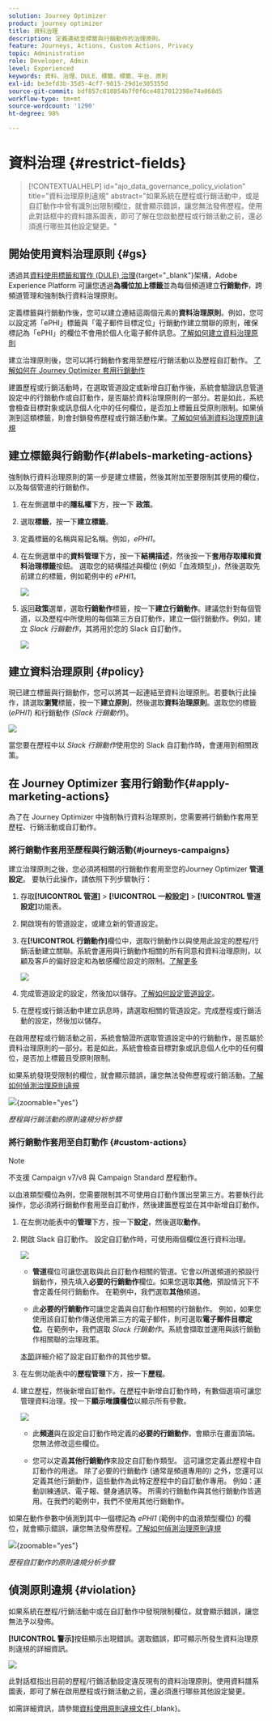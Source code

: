```yaml
---
solution: Journey Optimizer
product: journey optimizer
title: 資料治理
description: 定義連結至標籤與行銷動作的治理原則。
feature: Journeys, Actions, Custom Actions, Privacy
topic: Administration
role: Developer, Admin
level: Experienced
keywords: 資料、治理、DULE、標籤、標籤、平台、原則
exl-id: be3efd3b-35d5-4cf7-9015-29d1e305355d
source-git-commit: bdf857c010854b7f0f6ce4817012398e74a068d5
workflow-type: tm+mt
source-wordcount: '1290'
ht-degree: 98%

---
```


# 資料治理 {#restrict-fields}

>[!CONTEXTUALHELP]
>id="ajo_data_governance_policy_violation"
>title="資料治理原則違規"
>abstract="如果系統在歷程或行銷活動中，或是自訂動作中曾有識別出限制欄位，就會顯示錯誤，讓您無法發佈歷程。使用此對話框中的資料譜系圖表，即可了解在您啟動歷程或行銷活動之前，還必須進行哪些其他設定變更。"

## 開始使用資料治理原則 {#gs}

透過其[資料使用標籤和實作 (DULE) 治理](https://experienceleague.adobe.com/docs/experience-platform/data-governance/home.html?lang=zh-Hant){target="_blank"}架構，Adobe Experience Platform 可讓您透過&#x200B;**為欄位加上標籤**&#x200B;並為每個頻道建立&#x200B;**行銷動作**，跨頻道管理和強制執行資料治理原則。

定義標籤與行銷動作後，您可以建立連結這兩個元素的&#x200B;**資料治理原則**。例如，您可以設定將「ePHI」標籤與「電子郵件目標定位」行銷動作建立關聯的原則，確保標記為「ePHI」的欄位不會用於個人化電子郵件訊息。[了解如何建立資料治理原則](#policy)

建立治理原則後，您可以將行銷動作套用至歷程/行銷活動以及歷程自訂動作。
[了解如何在 Journey Optimizer 套用行銷動作](#apply-marketing-actions)

建置歷程或行銷活動時，在選取管道設定或新增自訂動作後，系統會驗證訊息管道設定中的行銷動作或自訂動作，是否屬於資料治理原則的一部分。若是如此，系統會檢查目標對象或訊息個人化中的任何欄位，是否加上標籤且受原則限制。如果偵測到這類標籤，則會封鎖發佈歷程或行銷活動作業。[了解如何偵測資料治理原則違規](#violation)

## 建立標籤與行銷動作{#labels-marketing-actions}

強制執行資料治理原則的第一步是建立標籤，然後其附加至要限制其使用的欄位，以及每個管道的行銷動作。

1. 在左側選單中的&#x200B;**隱私權**&#x200B;下方，按一下 **政策**。

1. 選取&#x200B;**標籤**，按一下&#x200B;**建立標籤**。

1. 定義標籤的名稱與易記名稱。例如，_ePHI1_。

1. 在左側選單中的&#x200B;**資料管理**&#x200B;下方，按一下&#x200B;**結構描述**，然後按一下&#x200B;**套用存取權和資料治理標籤**&#x200B;按鈕。 選取您的結構描述與欄位 (例如「血液類型」)，然後選取先前建立的標籤，例如範例中的 _ePHI1_。

   ![](assets/action-privacy3.png)

1. 返回&#x200B;**政策**&#x200B;選單，選取&#x200B;**行銷動作**&#x200B;標籤，按一下&#x200B;**建立行銷動作**。建議您針對每個管道，以及歷程中所使用的每個第三方自訂動作，建立一個行銷動作。例如，建立 _Slack 行銷動作_，其將用於您的 Slack 自訂動作。

   ![](assets/action-privacy4.png)

## 建立資料治理原則 {#policy}

現已建立標籤與行銷動作，您可以將其一起連結至資料治理原則。若要執行此操作，請選取&#x200B;**瀏覽**&#x200B;標籤，按一下&#x200B;**建立原則**，然後選取&#x200B;**資料治理原則**。選取您的標籤 (_ePHI1_) 和行銷動作 (_Slack 行銷動作_)。

![](assets/action-privacy5.png)

當您要在歷程中以 _Slack 行銷動作_&#x200B;使用您的 Slack 自訂動作時，會運用到相關政策。

## 在 Journey Optimizer 套用行銷動作{#apply-marketing-actions}

為了在 Journey Optimizer 中強制執行資料治理原則，您需要將行銷動作套用至歷程、行銷活動或自訂動作。

### 將行銷動作套用至歷程與行銷活動{#journeys-campaigns}

建立治理原則之後，您必須將相關的行銷動作套用至您的Journey Optimizer **管道設定**。 要執行此操作，請依照下列步驟執行：

1. 存取&#x200B;**[!UICONTROL 管道]** > **[!UICONTROL 一般設定]** > **[!UICONTROL 管道設定]**&#x200B;功能表。

1. 開啟現有的管道設定，或建立新的管道設定。

1. 在&#x200B;**[!UICONTROL 行銷動作]**&#x200B;欄位中，選取行銷動作以與使用此設定的歷程/行銷活動建立關聯。系統會運用與行銷動作相關的所有同意和資料治理原則，以顧及客戶的偏好設定和為敏感欄位設定的限制。[了解更多](../action/consent.md#surface-marketing-actions)

   ![](../privacy/assets/governance-channel-configuration.png)

1. 完成管道設定的設定，然後加以儲存。[了解如何設定管道設定](../configuration/channel-surfaces.md)。

1. 在歷程或行銷活動中建立訊息時，請選取相關的管道設定。完成歷程或行銷活動的設定，然後加以儲存。

在啟用歷程或行銷活動之前，系統會驗證所選取管道設定中的行銷動作，是否屬於資料治理原則的一部分。若是如此，系統會檢查目標對象或訊息個人化中的任何欄位，是否加上標籤且受原則限制。

如果系統發現受限制的欄位，就會顯示錯誤，讓您無法發佈歷程或行銷活動。[了解如何偵測治理原則違規](#violation)

![](assets/governance-policy-schema.png){zoomable="yes"}

*歷程與行銷活動的原則違規分析步驟*

### 將行銷動作套用至自訂動作 {#custom-actions}

>[!NOTE]
>
>不支援 Campaign v7/v8 與 Campaign Standard 歷程動作。

以血液類型欄位為例，您需要限制其不可使用自訂動作匯出至第三方。若要執行此操作，您必須將行銷動作套用至自訂動作，然後建置歷程並在其中新增自訂動作。

1. 在左側功能表中的&#x200B;**管理**&#x200B;下方，按一下&#x200B;**設定**，然後選取&#x200B;**動作**。

1. 開啟 Slack 自訂動作。 設定自訂動作時，可使用兩個欄位進行資料治理。

   ![](assets/action-privacy6.png)

   * **管道**&#x200B;欄位可讓您選取與此自訂動作相關的管道。它會以所選頻道的預設行銷動作，預先填入&#x200B;**必要的行銷動作**&#x200B;欄位。如果您選取&#x200B;**其他**，預設情況下不會定義任何行銷動作。 在範例中，我們選取&#x200B;**其他**&#x200B;頻道。

   * 此&#x200B;**必要的行銷動作**&#x200B;可讓您定義與自訂動作相關的行銷動作。 例如，如果您使用該自訂動作傳送使用第三方的電子郵件，則可選取&#x200B;**電子郵件目標定位**。在範例中，我們選取 _Slack 行銷動作_。系統會擷取並運用與該行銷動作相關聯的治理政策。

   [本節](../action/about-custom-action-configuration.md#consent-management)詳細介紹了設定自訂動作的其他步驟。

1. 在左側功能表中的&#x200B;**歷程管理**&#x200B;下方，按一下&#x200B;**歷程**。

1. 建立歷程，然後新增自訂動作。在歷程中新增自訂動作時，有數個選項可讓您管理資料治理。按一下&#x200B;**顯示唯讀欄位**&#x200B;以顯示所有參數。

   ![](assets/action-privacy7.png)

   * 此&#x200B;**頻道**&#x200B;與在設定自訂動作時定義的&#x200B;**必要的行銷動作**，會顯示在畫面頂端。 您無法修改這些欄位。

   * 您可以定義&#x200B;**其他行銷動作**&#x200B;來設定自訂動作類型。 這可讓您定義此歷程中自訂動作的用途。 除了必要的行銷動作 (通常是頻道專用的) 之外，您還可以定義其他行銷動作，這些動作為此特定歷程中的自訂動作專用。 例如：運動訓練通訊、電子報、健身通訊等。 所需的行銷動作與其他行銷動作皆適用。在我們的範例中，我們不使用其他行銷動作。

如果在動作參數中偵測到其中一個標記為 _ePHI1_ (範例中的血液類型欄位) 的欄位，就會顯示錯誤，讓您無法發佈歷程。[了解如何偵測治理原則違規](#violation)

![](assets/governance-policy-custom-action-schema.png){zoomable="yes"}

*歷程自訂動作的原則違規分析步驟*

## 偵測原則違規 {#violation}

如果系統在歷程/行銷活動中或在自訂動作中發現限制欄位，就會顯示錯誤，讓您無法予以發佈。

**[!UICONTROL 警示]**&#x200B;按鈕顯示出現錯誤。選取錯誤，即可顯示所發生資料治理原則違規的詳細資訊。

![](assets/action-privacy8.png)

此對話框指出目前的歷程/行銷活動設定違反現有的資料治理原則。使用資料譜系圖表，即可了解在啟用歷程或行銷活動之前，還必須進行哪些其他設定變更。

如需詳細資訊，請參閱[資料使用原則違規文件](https://experienceleague.adobe.com/zh-hant/docs/experience-platform/data-governance/enforcement/auto-enforcement#data-usage-violation){_blank}。
